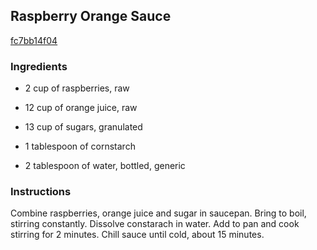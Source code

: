 ## Raspberry Orange Sauce

[fc7bb14f04](http://www.food.com/recipe/raspberry-orange-sauce-38291)

### Ingredients

 - 2 cup of raspberries, raw

 - 12 cup of orange juice, raw

 - 13 cup of sugars, granulated

 - 1 tablespoon of cornstarch

 - 2 tablespoon of water, bottled, generic

### Instructions

Combine raspberries, orange juice and sugar in saucepan. Bring to boil, stirring constantly. Dissolve constarach in water. Add to pan and cook stirring for 2 minutes. Chill sauce until cold, about 15 minutes.